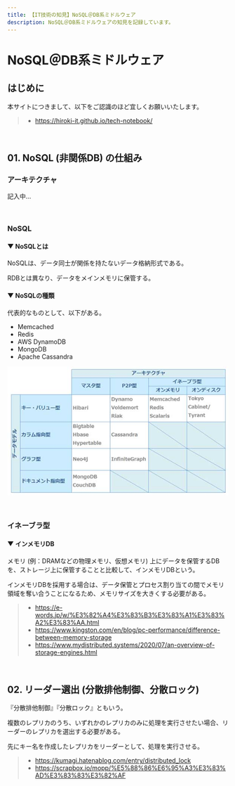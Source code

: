 ```yaml
---
title: 【IT技術の知見】NoSQL＠DB系ミドルウェア
description: NoSQL＠DB系ミドルウェアの知見を記録しています。
---
```


# NoSQL＠DB系ミドルウェア

## はじめに

本サイトにつきまして、以下をご認識のほど宜しくお願いいたします。

> - https://hiroki-it.github.io/tech-notebook/

<br>

## 01. NoSQL (非関係DB) の仕組み

### アーキテクチャ

記入中...

<br>

### NoSQL

#### ▼ NoSQLとは

NoSQLは、データ同士が関係を持たないデータ格納形式である。

RDBとは異なり、データをメインメモリに保管する。

#### ▼ NoSQLの種類

代表的なものとして、以下がある。

- Memcached
- Redis
- AWS DynamoDB
- MongoDB
- Apache Cassandra

![NoSQLの分類](https://raw.githubusercontent.com/hiroki-it/tech-notebook-images/master/images/NoSQLの種類.jpg)

<br>

### イネーブラ型

#### ▼ インメモリDB

メモリ (例：DRAMなどの物理メモリ、仮想メモリ) 上にデータを保管するDBを、ストレージ上に保管することと比較して、インメモリDBという。

インメモリDBを採用する場合は、データ保管とプロセス割り当ての間でメモリ領域を奪い合うことになるため、メモリサイズを大きくする必要がある。

> - https://e-words.jp/w/%E3%82%A4%E3%83%B3%E3%83%A1%E3%83%A2%E3%83%AA.html
> - https://www.kingston.com/en/blog/pc-performance/difference-between-memory-storage
> - https://www.mydistributed.systems/2020/07/an-overview-of-storage-engines.html

<br>

## 02. リーダー選出 (分散排他制御、分散ロック)

『分散排他制御』『分散ロック』ともいう。

複数のレプリカのうち、いずれかのレプリカのみに処理を実行させたい場合、リーダーのレプリカを選出する必要がある。

先にキー名を作成したレプリカをリーダーとして、処理を実行させる。

> - https://kumagi.hatenablog.com/entry/distributed_lock
> - https://scrapbox.io/mopp/%E5%88%86%E6%95%A3%E3%83%AD%E3%83%83%E3%82%AF

<br>
